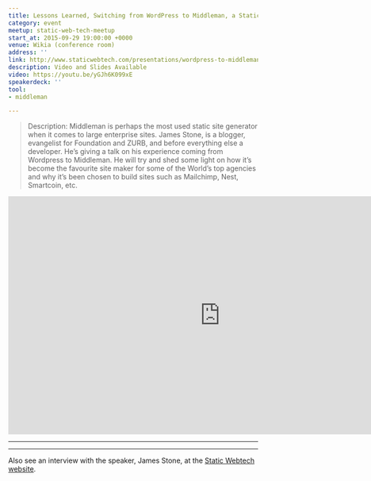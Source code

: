```yaml
---
title: Lessons Learned, Switching from WordPress to Middleman, a Static Site Generator
category: event
meetup: static-web-tech-meetup
start_at: 2015-09-29 19:00:00 +0000
venue: Wikia (conference room)
address: ''
link: http://www.staticwebtech.com/presentations/wordpress-to-middleman/
description: Video and Slides Available
video: https://youtu.be/yGJh6K099xE
speakerdeck: ''
tool:
- middleman

---
```

> Description: Middleman is perhaps the most used static site generator when it comes to large enterprise sites. James Stone, is a blogger, evangelist for Foundation and ZURB, and before everything else a developer. He’s giving a talk on his experience coming from Wordpress to Middleman. He will try and shed some light on how it’s become the favourite site maker for some of the World’s top agencies and why it’s been chosen to build sites such as Mailchimp, Nest, Smartcoin, etc.

<div class="embed-container">
  <iframe width="853" height="480" src="https://www.youtube-nocookie.com/embed/yGJh6K099xE?rel=0&amp;showinfo=0" frameborder="0" allowfullscreen></iframe>
</div>

---

<div class="embed-container">
  <script async class="speakerdeck-embed" data-id="2619f219ed1f45e9bd463e226f5d72a2" data-ratio="1.77777777777778" src="//speakerdeck.com/assets/embed.js"></script>
</div>

---

Also see an interview with the speaker, James Stone, at the [Static Webtech website](http://www.staticwebtech.com/presentations/wordpress-to-middleman/).
